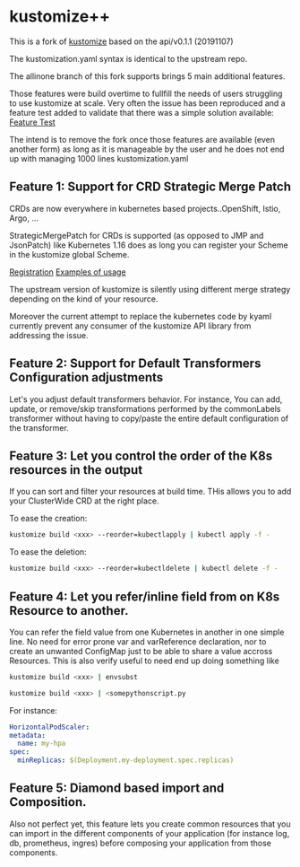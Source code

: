 # kustomize++

This is a fork of [kustomize](https://github.com/keleustes/kustomize/tree/allinone/examples/issues) based on the api/v0.1.1 (20191107)

The kustomization.yaml syntax is identical to the upstream repo.

The allinone branch of this fork supports brings 5 main additional features.

Those features were build overtime to fullfill the needs of users
struggling to use kustomize at scale.
Very often the issue has been reproduced and a feature test added
to validate that there was a simple solution available:
[Feature Test](https://github.com/keleustes/kustomize/tree/allinone/examples/issues)

The intend is to remove the fork once those features are
available (even another form) as long as it is manageable by the
user and he does not end up with managing 1000 lines kustomization.yaml 

## Feature 1: Support for CRD Strategic Merge Patch

CRDs are now everywhere in kubernetes based projects..OpenShift, Istio, Argo, ...

StrategicMergePatch for CRDs is supported (as opposed to JMP and JsonPatch) 
like Kubernetes 1.16 does as long you can register your Scheme in 
the kustomize global Scheme.

[Registration](https://github.com/keleustes/kustomize/blob/airshipctl/kustomize/register/RolloutCRDRegister.go#L20)
[Examples of usage](https://github.com/keleustes/kustomize/tree/airshipctl/examples/crds)

The upstream version of kustomize is silently using different merge strategy
depending on the kind of your resource.

Moreover the current attempt to replace the kubernetes code by kyaml currently
prevent any consumer of the kustomize API library from addressing the issue.

## Feature 2: Support for Default Transformers Configuration adjustments

Let's you adjust default transformers behavior. For instance,
You can add, update, or remove/skip transformations performed
by the commonLabels transformer without having to copy/paste the entire
default configuration of the transformer.

## Feature 3: Let you control the order of the K8s resources in the output

If you can sort and filter your resources at build time. THis allows you
to add your ClusterWide CRD at the right place.

To ease the creation:

```bash
kustomize build <xxx> --reorder=kubectlapply | kubectl apply -f -
```

To ease the deletion:

```bash
kustomize build <xxx> --reorder=kubectldelete | kubectl delete -f -
```

## Feature 4: Let you refer/inline field from on K8s Resource to another.

You can refer the field value from one Kubernetes in another in one simple line.
No need for error prone var and varReference declaration, 
nor to create an unwanted ConfigMap just to be able to share a value accross Resources.
This is also verify useful to need end up doing something like

```bash
kustomize build <xxx> | envsubst
```
```bash
kustomize build <xxx> | <somepythonscript.py
```

For instance: 

```yaml
HorizontalPodScaler:
metadata:
  name: my-hpa
spec:
  minReplicas: $(Deployment.my-deployment.spec.replicas) 
```

## Feature 5: Diamond based import and Composition.

Also not perfect yet, this feature lets you create common resources that you
can import in the different components of your application (for instance log, db, prometheus, ingres) before
composing your application from those components.

